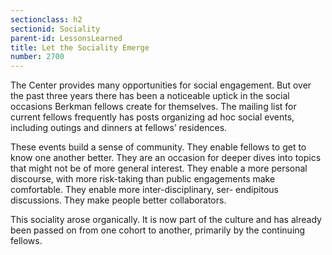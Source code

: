 ```yaml
---
sectionclass: h2
sectionid: Sociality
parent-id: LessonsLearned
title: Let the Sociality Emerge
number: 2700
---
```

The Center provides many opportunities for social engagement. But over the past three years there has been a noticeable uptick in the social occasions Berkman fellows create for themselves. The mailing list for current fellows frequently has posts organizing ad hoc social events, including outings and dinners at fellows’ residences.

These events build a sense of community. They enable fellows to get to know one another better. They are an occasion for deeper dives into topics that might not be of more general interest. They enable a more personal discourse, with more risk-taking than public engagements make comfortable. They enable more inter-disciplinary, ser- endipitous discussions. They make people better collaborators.

This sociality arose organically. It is now part of the culture and has already been passed on from one cohort to another, primarily by the continuing fellows.